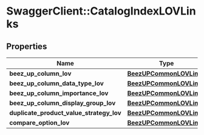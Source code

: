 # SwaggerClient::CatalogIndexLOVLinks

## Properties
Name | Type | Description | Notes
------------ | ------------- | ------------- | -------------
**beez_up_column_lov** | [**BeezUPCommonLOVLink3**](BeezUPCommonLOVLink3.md) |  | 
**beez_up_column_data_type_lov** | [**BeezUPCommonLOVLink3**](BeezUPCommonLOVLink3.md) |  | 
**beez_up_column_importance_lov** | [**BeezUPCommonLOVLink3**](BeezUPCommonLOVLink3.md) |  | 
**beez_up_column_display_group_lov** | [**BeezUPCommonLOVLink3**](BeezUPCommonLOVLink3.md) |  | 
**duplicate_product_value_strategy_lov** | [**BeezUPCommonLOVLink3**](BeezUPCommonLOVLink3.md) |  | 
**compare_option_lov** | [**BeezUPCommonLOVLink3**](BeezUPCommonLOVLink3.md) |  | 



